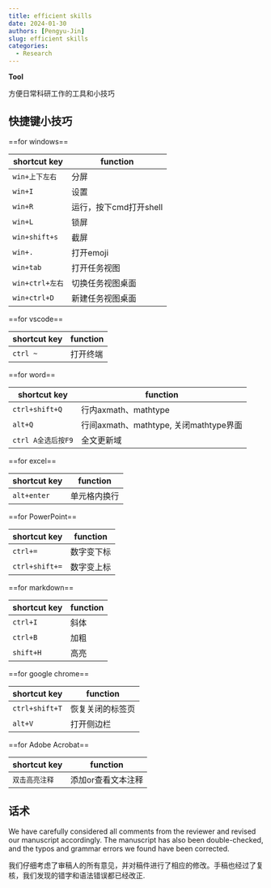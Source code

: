 ```yaml
---
title: efficient skills
date: 2024-01-30
authors: [Pengyu-Jin]
slug: efficient skills
categories:
  - Research
---
```

**Tool**

方便日常科研工作的工具和小技巧

<!-- more -->

## 快捷键小技巧

==for windows==

| shortcut key | function |
| ----------- | --------- |
| `win+上下左右`| 分屏  |
| `win+I`     | 设置 |
| `win+R`    | 运行，按下cmd打开shell |
|`win+L`     | 锁屏 |
| `win+shift+s`| 截屏 |
| `win+.`    |打开emoji|
|`win+tab`   |打开任务视图 |
|`win+ctrl+左右`|切换任务视图桌面 |
|`win+ctrl+D` |新建任务视图桌面 |

==for vscode==

| shortcut key | function |
| ----------- | --------- |
| `ctrl ~`| 打开终端  |

==for word==

| shortcut key | function |
| ----------- | --------- |
| `ctrl+shift+Q`| 行内axmath、mathtype |
|`alt+Q`| 行间axmath、mathtype, 关闭mathtype界面 |
|`ctrl A全选后按F9`| 全文更新域 |

==for excel==

| shortcut key | function |
| ----------- | --------- |
| `alt+enter`| 单元格内换行 |

==for PowerPoint==

| shortcut key | function |
| ----------- | --------- |
| `ctrl+=`| 数字变下标 |
| `ctrl+shift+=`| 数字变上标 |

==for markdown==

| shortcut key | function |
| ----------- | --------- |
| `ctrl+I`| 斜体 |
| `ctrl+B`| 加粗 |
|`shift+H`| 高亮 |

==for google chrome==

| shortcut key | function |
| ----------- | --------- |
| `ctrl+shift+T`| 恢复关闭的标签页 |
|  `alt+V`  |打开侧边栏|

==for Adobe Acrobat==

| shortcut key | function |
| ----------- | --------- |
| `双击高亮注释`| 添加or查看文本注释 |



## 话术

We have carefully considered all comments from the reviewer and revised our manuscript accordingly. The manuscript has also been double-checked, and the typos and grammar errors we found have been corrected.

我们仔细考虑了审稿人的所有意见，并对稿件进行了相应的修改。手稿也经过了复核，我们发现的错字和语法错误都已经改正.

